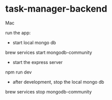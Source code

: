 # task-manager-backend

Mac

run the app:

- start local mongo db

brew services start mongodb-community

- start the express server

npm run dev

- after development, stop the local mongo db

brew services stop mongodb-community
